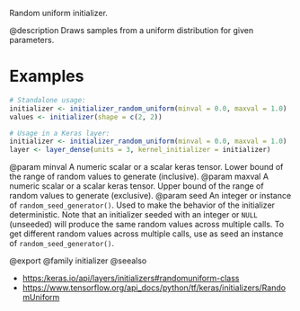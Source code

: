 Random uniform initializer.

@description
Draws samples from a uniform distribution for given parameters.

# Examples

```r
# Standalone usage:
initializer <- initializer_random_uniform(minval = 0.0, maxval = 1.0)
values <- initializer(shape = c(2, 2))
```


```r
# Usage in a Keras layer:
initializer <- initializer_random_uniform(minval = 0.0, maxval = 1.0)
layer <- layer_dense(units = 3, kernel_initializer = initializer)
```

@param minval A numeric scalar or a scalar keras tensor. Lower bound of the
    range of random values to generate (inclusive).
@param maxval A numeric scalar or a scalar keras tensor. Upper bound of the
    range of random values to generate (exclusive).
@param seed An integer or instance of
    `random_seed_generator()`.
    Used to make the behavior of the initializer
    deterministic. Note that an initializer seeded with an integer
    or `NULL` (unseeded) will produce the same random values
    across multiple calls. To get different random values
    across multiple calls, use as seed an instance
    of `random_seed_generator()`.

@export
@family initializer
@seealso
+ <https:/keras.io/api/layers/initializers#randomuniform-class>
+ <https://www.tensorflow.org/api_docs/python/tf/keras/initializers/RandomUniform>
